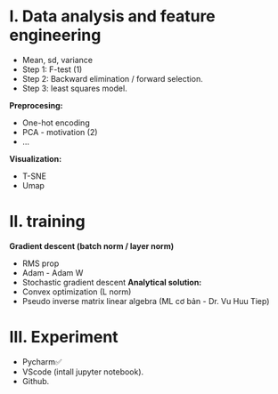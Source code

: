 # I. Data analysis and feature engineering
- Mean, sd, variance
- Step 1: F-test (1)
- Step 2: Backward elimination / forward selection.
- Step 3: least squares model.

**Preprocesing:**
- One-hot encoding
- PCA - motivation (2)
- ...

**Visualization:**
- T-SNE
- Umap

# II. training
**Gradient descent (batch norm / layer norm)**
- RMS prop
- Adam - Adam W
- Stochastic gradient descent
**Analytical solution:**
- Convex optimization (L norm)
- Pseudo inverse matrix linear algebra (ML cơ bản - Dr. Vu Huu Tiep)

# III. Experiment
- Pycharm✅
- VScode (intall jupyter notebook).
- Github.